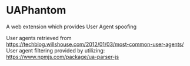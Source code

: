 # UAPhantom
A web extension which provides User Agent spoofing

User agents retrieved from https://techblog.willshouse.com/2012/01/03/most-common-user-agents/
User agent filtering provided by utilizing: https://www.npmjs.com/package/ua-parser-js
